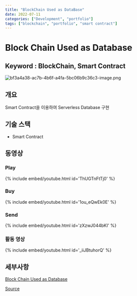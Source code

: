 ```yaml
---
title: "BlockChain Used as DataBase"
date: 2022-07-11
categories: ["Development", "portfolio"]
tags: ["blockchain", "portfolio", "smart contract"]
---
```

# Block Chain Used as Database

## Keyword : BlockChain, Smart Contract

![bf3a4a38-ac7b-4b6f-a4fa-5bc06b9c36c3-image.png](https://postfiles.pstatic.net/MjAyNDAyMDlfMTc2/MDAxNzA3NDczODQ0NDEz.yW7tx8WiOOMGfXoPKD_fwcH6GbejMPZxjxGpNcVat4kg.oYbupIMkdM0_ZH9Zkkbr_rauydjhR5j1pUr6qvprzuMg.PNG.sinsin63/bf3a4a38-ac7b-4b6f-a4fa-5bc06b9c36c3-image.png?type=w580)

## 개요

Smart Contract을 이용하여 Serverless Database 구현

## 기술 스택

- Smart Contract

## 동영상

### Play

{% include embed/youtube.html id='ThUGTnFtTj0' %}

### Buy

{% include embed/youtube.html id='1ou_eQwEk0E' %}

### Send

{% include embed/youtube.html id='zXzwJ044bKI' %}

### 활동 영상

{% include embed/youtube.html id='_iiJBtuhorQ' %}

## 세부사항

[Block Chain Used as Database](https://www.notion.so/Block-Chain-Used-as-Database-1e5d5176083c42b59d2d70411bd4e88c?pvs=21)

[Source](https://github.com/sinsin950313/BlockChain-used-as-DataBase)
